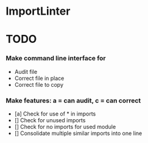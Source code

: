 # ImportLinter

# TODO
### Make command line interface for
- Audit file
- Correct file in place
- Correct file to copy

### Make features: a = can audit, c = can correct
- [a] Check for use of * in imports
- [] Check for unused imports
- [] Check for no imports for used module
- [] Consolidate multiple similar imports into one line
